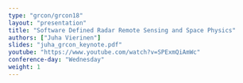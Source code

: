 ```yaml
---
type: "grcon/grcon18"
layout: "presentation"
title: "Software Defined Radar Remote Sensing and Space Physics"
authors: ["Juha Vierinen"]
slides: "juha_grcon_keynote.pdf"
youtube: "https://www.youtube.com/watch?v=SPExmQiAmWc"
conference-day: "Wednesday"
weight: 1
---
```

<!-- FIXME -->
